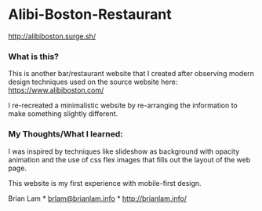 # Alibi-Boston-Restaurant

http://alibiboston.surge.sh/

### What is this?

This is another bar/restaurant website that I created after observing modern design techniques used on the source website here:
https://www.alibiboston.com/

I re-recreated a minimalistic website by re-arranging the information to make something slightly different. 


### My Thoughts/What I learned:

I was inspired by techniques like slideshow as background with opacity animation and the use of css flex images that fills out the layout of the web page.

This website is my first experience with mobile-first design. 


Brian Lam * brlam@brianlam.info * http://brianlam.info/
